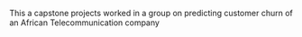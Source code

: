 This a capstone projects worked in a group on predicting customer churn of an African Telecommunication company
